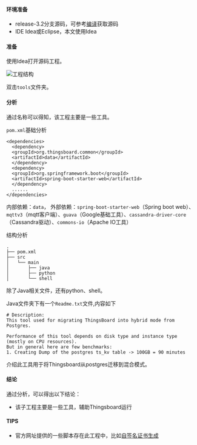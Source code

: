 #### 环境准备

- release-3.2分支源码，可参考[编译](编译.md)获取源码
- IDE Idea或Eclipse，本文使用Idea


#### 准备

使用Idea打开源码工程。

![工程结构](../../image/工程结构.png)

双击`tools`文件夹。

#### 分析

通过名称可以得知，该工程主要是一些工具。

`pom.xml`基础分析

```
<dependencies>
  <dependency>
  <groupId>org.thingsboard.common</groupId>
  <artifactId>data</artifactId>
  </dependency>
  <dependency>
  <groupId>org.springframework.boot</groupId>
  <artifactId>spring-boot-starter-web</artifactId>
  </dependency>
  ......
</dependencies>      
```

内部依赖：`data`， 外部依赖：`spring-boot-starter-web`（Spring boot web）、`mqttv3`（mqtt客户端）、`guava`（Google基础工具）、`cassandra-driver-core`（Cassandra驱动）、`commons-io`（Apache IO工具）

结构分析
```
.
├── pom.xml
├── src
│   └── main
│       ├── java
│       ├── python
│       └── shell
```
除了Java相关文件，还有python、shell。

Java文件夹下有一个`Readme.txt`文件,内容如下

```
# Description:
This tool used for migrating ThingsBoard into hybrid mode from Postgres.
   
Performance of this tool depends on disk type and instance type (mostly on CPU resources).
But in general here are few benchmarks:
1. Creating Dump of the postgres ts_kv table -> 100GB = 90 minutes
```

介绍此工具用于将Thingsboard从postgres迁移到混合模式。

#### 结论

通过分析，可以得出以下结论：
- 该子工程主要是一些工具，辅助Thingsboard运行

#### TIPS

- 官方网址提供的一些脚本存在此工程中，比如[自签名证书生成](https://thingsboard.io/docs/user-guide/mqtt-over-ssl/#self-signed-certificate-generation)